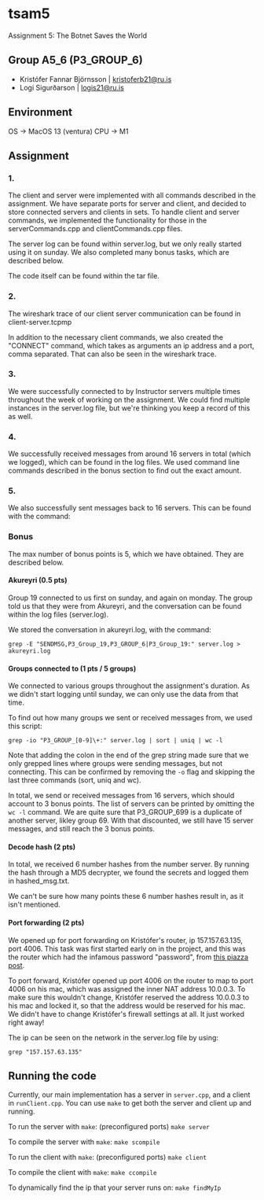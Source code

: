 # tsam5

Assignment 5: The Botnet Saves the World

## Group A5_6 (P3_GROUP_6)

- Kristófer Fannar Björnsson | kristoferb21@ru.is
- Logi Sigurðarson | logis21@ru.is

## Environment

OS -> MacOS 13 (ventura)
CPU -> M1

## Assignment

### 1. 

The client and server were implemented with all commands described in the assignment. We have separate ports for server and client, and decided to store connected servers and clients in sets.
To handle client and server commands, we implemented the functionality for those in the serverCommands.cpp and clientCommands.cpp files. 

The server log can be found within server.log, but we only really started using it on sunday. We also completed many bonus tasks, which are described below.

The code itself can be found within the tar file.


### 2. 

The wireshark trace of our client server communication can be found in client-server.tcpmp

In addition to the necessary client commands, we also created the "CONNECT" command, which takes as arguments an ip address and a port, comma separated. That can also be seen in the wireshark trace.

### 3.

We were successfully connected to by Instructor servers multiple times throughout the week of working on the assignment. We could find multiple instances in the server.log file, but we're thinking you keep a record of this as well.

### 4.

We successfully received messages from around 16 servers in total (which we logged), which can be found in the log files. We used command line commands described in the bonus section to find out the exact amount.

### 5.

We also successfully sent messages back to 16 servers. This can be found with the command:

### Bonus

The max number of bonus points is 5, which we have obtained. They are described below.

#### Akureyri (0.5 pts)

Group 19 connected to us first on sunday, and again on monday. The group told us that they were from Akureyri, and the conversation can be found within the log files (server.log).

We stored the conversation in akureyri.log, with the command:

`grep -E "SENDMSG,P3_Group_19,P3_GROUP_6|P3_Group_19:" server.log > akureyri.log`


#### Groups connected to (1 pts / 5 groups)

We connected to various groups throughout the assignment's duration. As we didn't start logging until sunday, we can only use the data from that time. 

To find out how many groups we sent or received messages from, we used this script:

`grep -io "P3_GROUP_[0-9]\+:" server.log | sort | uniq | wc -l`

Note that adding the colon in the end of the grep string made sure that we only grepped lines where groups were sending messages, but not connecting.
This can be confirmed by removing the `-o` flag and skipping the last three commands (sort, uniq and wc).

In total, we send or received messages from 16 servers, which should account to 3 bonus points. The list of servers can be printed by omitting the `wc -l` command.
We are quite sure that P3_GROUP_699 is a duplicate of another server, likley group 69. With that discounted, we still have 15 server messages, and still reach the 3 bonus points.

#### Decode hash (2 pts)

In total, we received 6 number hashes from the number server. By running the hash through a MD5 decrypter, we found the secrets and logged them in hashed_msg.txt.

We can't be sure how many points these 6 number hashes result in, as it isn't mentioned.

#### Port forwarding (2 pts)

We opened up for port forwarding on Kristófer's router, ip 157.157.63.135, port 4006. 
This task was first started early on in the project, and this was the router which had the infamous password "password", from [this piazza post](https://piazza.com/class/llmkmqion5w282/post/321).

To port forward, Kristófer opened up port 4006 on the router to map to port 4006 on his mac, which was assigned the inner NAT address 10.0.0.3. 
To make sure this wouldn't change, Kristófer reserved the address 10.0.0.3 to his mac and locked it, so that the address would be reserved for his mac.
We didn't have to change Kristófer's firewall settings at all. It just worked right away!

The ip can be seen on the network in the server.log file by using:

`grep "157.157.63.135"`


## Running the code

Currently, our main implementation has a server in `server.cpp`, and a client in `runClient.cpp`.
You can use `make` to get both the server and client up and running.

To run the server with `make`: (preconfigured ports)
`make server`

To compile the server with `make`:
`make scompile`


To run the client with `make`: (preconfigured ports)
`make client`

To compile the client with `make`:
`make ccompile`

To dynamically find the ip that your server runs on:
`make findMyIp`
